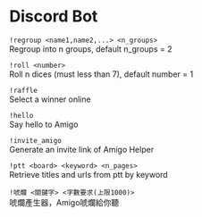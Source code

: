 # Discord Bot
`!regroup <name1,name2,...> <n_groups>`</br>
Regroup into n groups, default n_groups = 2

`!roll <number>`</br>
Roll n dices (must less than 7), default number = 1

`!raffle`</br>
Select a winner online

`!hello`</br>
Say hello to Amigo

`!invite_amigo`</br>
Generate an invite link of Amigo Helper

`!ptt <board> <keyword> <n_pages>`</br>
Retrieve titles and urls from ptt by keyword

`!唬爛 <關鍵字> <字數要求(上限1000)>`</br>
唬爛產生器，Amigo唬爛給你聽